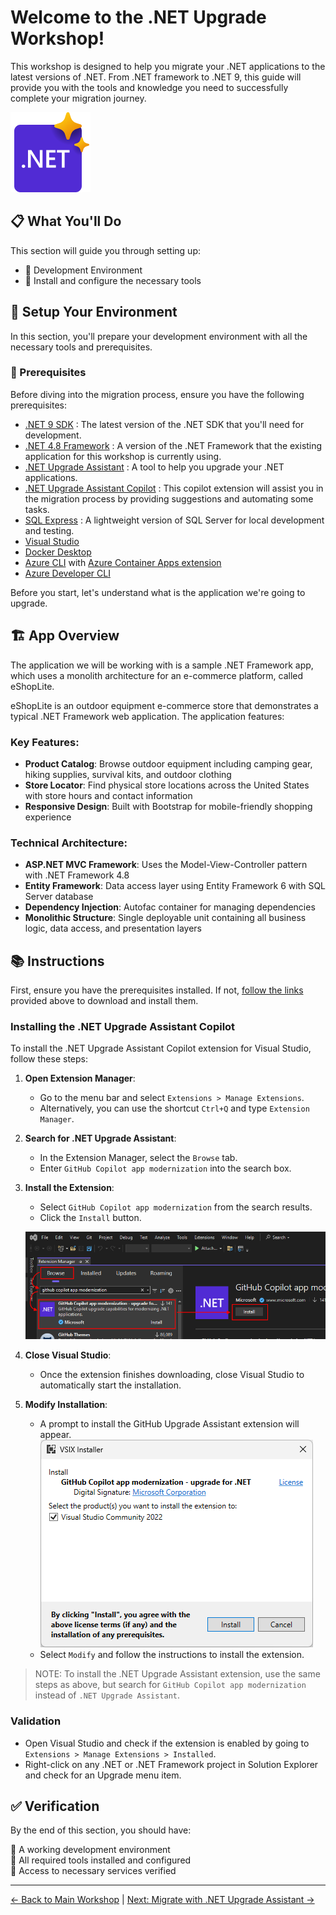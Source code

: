# Welcome to the .NET Upgrade Workshop!

This workshop is designed to help you migrate your .NET applications to the latest versions of .NET. From .NET framework to .NET 9, this guide will provide you with the tools and knowledge you need to successfully complete your migration journey.

![.NET Upgrade Tool](./images/Microsoft.VisualStudio.Services.Icons.png)

## 📋 What You'll Do

This section will guide you through setting up:

- 🔨 Development Environment
- 🔹 Install and configure the necessary tools

## 🔧 Setup Your Environment

 In this section, you'll prepare your development environment with all the necessary tools and prerequisites.

### 📝 Prerequisites

Before diving into the migration process, ensure you have the following prerequisites:

- [.NET 9 SDK](https://dotnet.microsoft.com/download/dotnet/9.0) : The latest version of the .NET SDK that you'll need for development.
- [.NET 4.8 Framework](https://dotnet.microsoft.com/download/dotnet-framework/net48) : A version of the .NET Framework that the existing application for this workshop is currently using.
- [.NET Upgrade Assistant](https://learn.microsoft.com/en-us/dotnet/core/porting/upgrade-assistant-overview) : A tool to help you upgrade your .NET applications.
- [.NET Upgrade Assistant Copilot](https://learn.microsoft.com/en-us/dotnet/core/porting/github-copilot-app-modernization-install#visual-studio-extension) : This copilot extension will assist you in the migration process by providing suggestions and automating some tasks.
- [SQL Express](https://www.microsoft.com/en-us/download/details.aspx?id=104781&lc=1033&msockid=3bf02f53610f677810c73afb608a66da) : A lightweight version of SQL Server for local development and testing.
- [Visual Studio](https://visualstudio.microsoft.com/vs/)
- [Docker Desktop](https://docs.docker.com/desktop/)
- [Azure CLI](https://learn.microsoft.com/cli/azure/install-azure-cli) with [Azure Container Apps extension](https://learn.microsoft.com/cli/azure/azure-cli-extensions-list)
- [Azure Developer CLI](https://learn.microsoft.com/azure/developer/azure-developer-cli/install-azd)


 Before you start, let's understand what is the application we're going to upgrade.

 

## 🏗️ App Overview

The application we will be working with is a sample .NET Framework app, which uses a monolith architecture for an e-commerce platform, called eShopLite. 

eShopLite is an outdoor equipment e-commerce store that demonstrates a typical .NET Framework web application. The application features:

### Key Features:
- **Product Catalog**: Browse outdoor equipment including camping gear, hiking supplies, survival kits, and outdoor clothing
- **Store Locator**: Find physical store locations across the United States with store hours and contact information
- **Responsive Design**: Built with Bootstrap for mobile-friendly shopping experience

### Technical Architecture:
- **ASP.NET MVC Framework**: Uses the Model-View-Controller pattern with .NET Framework 4.8
- **Entity Framework**: Data access layer using Entity Framework 6 with SQL Server database
- **Dependency Injection**: Autofac container for managing dependencies
- **Monolithic Structure**: Single deployable unit containing all business logic, data access, and presentation layers

## 📚 Instructions

First, ensure you have the prerequisites installed. If not, [follow the links](#-prerequisites) provided above to download and install them.

### Installing the .NET Upgrade Assistant Copilot
To install the .NET Upgrade Assistant Copilot extension for Visual Studio, follow these steps:

1. **Open Extension Manager**: 
   - Go to the menu bar and select `Extensions > Manage Extensions`.
    - Alternatively, you can use the shortcut `Ctrl+Q` and type `Extension Manager`.

2. **Search for .NET Upgrade Assistant**:
   - In the Extension Manager, select the `Browse` tab.
   - Enter `GitHub Copilot app modernization` into the search box.

3. **Install the Extension**:
   - Select `GitHub Copilot app modernization` from the search results.
   - Click the `Install` button.

   ![Visual Studio Installation](./images/visual-studio-manage-extensions.png)
   

4. **Close Visual Studio**:
   - Once the extension finishes downloading, close Visual Studio to automatically start the installation.

5. **Modify Installation**:
   - A prompt to install the GitHub Upgrade Assistant extension will appear.
   ![Modify Installation](./images/install-prompt.png)
   - Select `Modify` and follow the instructions to install the extension.
   


> NOTE: To install the .NET Upgrade Assistant  extension, use the same steps as above, but search for `GitHub Copilot app modernization` instead of `.NET Upgrade Assistant`.


### Validation
* Open Visual Studio and check if the extension is enabled by going to `Extensions > Manage Extensions > Installed`.
* Right-click on any .NET or .NET Framework project in Solution Explorer and check for an Upgrade menu item.


## ✅ Verification

By the end of this section, you should have:

🔹 A working development environment  
🔹 All required tools installed and configured  
🔹 Access to necessary services verified  

---
[← Back to Main Workshop](../README.md) | [Next: Migrate with .NET Upgrade Assistant →](../2-migrate-with-dotnet-upgrade-assistant/README.md)